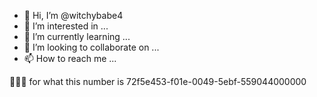 - 👋 Hi, I’m @witchybabe4
- 👀 I’m interested in ...
- 🌱 I’m currently learning ...
- 💞️ I’m looking to collaborate on ...
- 📫 How to reach me ...

<!---
witchybabe4/witchybabe4 is a ✨ special ✨ repository because its `README.md` (this file) appears on your GitHub profile.
You can click the Preview link to take a look at your changes.
--->
👋👀🌱 for what this number is  72f5e453-f01e-0049-5ebf-559044000000
